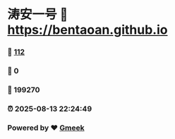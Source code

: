 # 涛安一号 :link: https://bentaoan.github.io 
### :page_facing_up: [112](https://bentaoan.github.io/tag.html) 
### :speech_balloon: 0 
### :hibiscus: 199270 
### :alarm_clock: 2025-08-13 22:24:49 
### Powered by :heart: [Gmeek](https://github.com/Meekdai/Gmeek)

